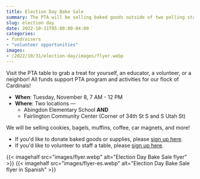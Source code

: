 ```yaml
--- 
title: Election Day Bake Sale
summary: The PTA will be selling baked goods outside of two polling stations on Tuesday, November 8.
slug: election day
date: 2022-10-31T05:00:00-04:00
categories:
- fundraisers
- "volunteer opportunities"
images: 
- /2022/10/31/election-day/images/flyer.webp
---
```


Visit the PTA table to grab a treat for yourself, an educator, a volunteer, or a neighbor! All funds support PTA program and activities for our flock of Cardinals!

- **When**: Tuesday, November 8, 7 AM - 12 PM
- **Where**: Two locations ⁠—
    - Abingdon Elementary School **AND**
    - Fairlington Community Center (Corner of 34th St S and S Utah St)

We will be selling cookies, bagels, muffins, coffee, car magnets, and more!

- If you'd like to donate baked goods or supplies, please [sign up here](https://www.signupgenius.com/go/10c0948aba629a2fa7-election).
- If you'd like to volunteer to staff a table, please [sign up here](https://www.signupgenius.com/go/10c0948aba629a2fa7-election1).

{{< imagehalf src="images/flyer.webp" alt="Election Day Bake Sale flyer" >}}
{{< imagehalf src="images/flyer-es.webp" alt="Election Day Bake Sale flyer in Spanish" >}}